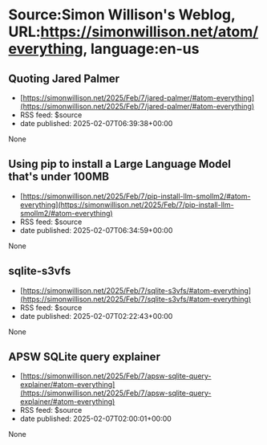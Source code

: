 # Source:Simon Willison's Weblog, URL:https://simonwillison.net/atom/everything, language:en-us

## Quoting Jared Palmer
 - [https://simonwillison.net/2025/Feb/7/jared-palmer/#atom-everything](https://simonwillison.net/2025/Feb/7/jared-palmer/#atom-everything)
 - RSS feed: $source
 - date published: 2025-02-07T06:39:38+00:00

None

## Using pip to install a Large Language Model that's under 100MB
 - [https://simonwillison.net/2025/Feb/7/pip-install-llm-smollm2/#atom-everything](https://simonwillison.net/2025/Feb/7/pip-install-llm-smollm2/#atom-everything)
 - RSS feed: $source
 - date published: 2025-02-07T06:34:59+00:00

None

## sqlite-s3vfs
 - [https://simonwillison.net/2025/Feb/7/sqlite-s3vfs/#atom-everything](https://simonwillison.net/2025/Feb/7/sqlite-s3vfs/#atom-everything)
 - RSS feed: $source
 - date published: 2025-02-07T02:22:43+00:00

None

## APSW SQLite query explainer
 - [https://simonwillison.net/2025/Feb/7/apsw-sqlite-query-explainer/#atom-everything](https://simonwillison.net/2025/Feb/7/apsw-sqlite-query-explainer/#atom-everything)
 - RSS feed: $source
 - date published: 2025-02-07T02:00:01+00:00

None

